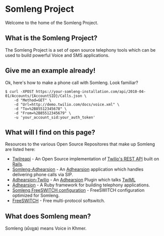 # Somleng Project

Welcome to the home of the Somleng Project.

## What is the Somleng Project?

The Somleng Project is a set of open source telephony tools which can be used to build powerful Voice and SMS applications.

## Give me an example already!

Ok, here's how to make a phone call with Somleng. Look familiar?

```
$ curl -XPOST https://your-somleng-installation.com/api/2010-04-01/Accounts/{AccountSID}/Calls.json \
    -d "Method=GET" \
    -d "Url=http://demo.twilio.com/docs/voice.xml" \
    -d "To=%2B85512345678" \
    -d "From=%2B85512345679" \
    -u 'your_account_sid:your_auth_token'
```

## What will I find on this page?

Resources to the various Open Source Repositores that make up Somleng are listed here:

* [Twilreapi](https://github.com/dwilkie/twilreapi) - An Open Source implementation of [Twilio's REST API](https://www.twilio.com/docs/api/rest) built on [Rails](http://rubyonrails.org/).
* [Somleng-Adhearsion](https://github.com/dwilkie/somleng) - An [Adhearsion](https://github.com/adhearsion/adhearsion) application which handles delivering phone calls via SIP.
* [Adhearsion-Twilio](https://github.com/dwilkie/adhearsion-twilio) - An [Adhearsion](https://github.com/adhearsion/adhearsion) Plugin which talks [TwiML](https://www.twilio.com/docs/api/twiml)
* [Adhearsion](https://github.com/adhearsion/adhearsion) - A Ruby framework for building telephony applications.
* [Somleng FreeSWITCH configuration](https://github.com/dwilkie/freeswitch-config) - FreeSWITCH configuration optimized for Somleng.
* [FreeSWITCH](https://freeswitch.org/) - Free multi-protocol softswitch.

## What does Somleng mean?

Somleng (សំឡេង) means Voice in Khmer.
